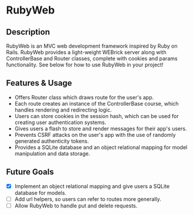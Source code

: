 # RubyWeb

## Description
RubyWeb is an MVC web development framework inspired by Ruby on Rails. RubyWeb provides a
light-weight WEBrick server along with ControllerBase and Router classes, complete with
cookies and params functionality. See below for how to use RubyWeb in your project!

## Features & Usage
* Offers Router class which draws route for the user's app.
* Each route creates an instance of the ControllerBase course, which handles rendering and redirecting logic.
* Users can store cookies in the session hash, which can be used for creating user authentication systems.
* Gives users a flash to store and render messages for their app's users.
* Prevents CSRF attacks on the user's app with the use of randomly generated authenticity tokens.
* Provides a SQLite database and an object relational mapping for model manipulation and data storage.

## Future Goals
* [x] Implement an object relational mapping and give users a SQLite database for models.
* [ ] Add url helpers, so users can refer to routes more generally.
* [ ] Allow RubyWeb to handle put and delete requests.
